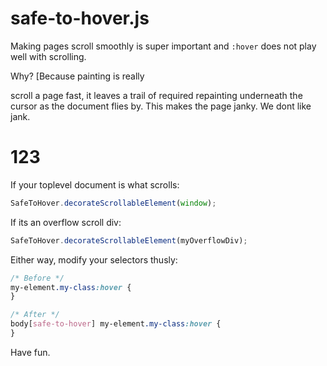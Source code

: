 # safe-to-hover.js

Making pages scroll smoothly is super important and `:hover` does not play well
with scrolling.

Why? [Because painting is really

scroll a page fast, it leaves a trail of required repainting underneath the
cursor as the document flies by. This makes the page janky. We dont like jank.

# 123
If your toplevel document is what scrolls:

```js
SafeToHover.decorateScrollableElement(window);
```

If its an overflow scroll div:

```js
SafeToHover.decorateScrollableElement(myOverflowDiv);
```

Either way, modify your selectors thusly:
```css
/* Before */
my-element.my-class:hover {
}

/* After */
body[safe-to-hover] my-element.my-class:hover {
}
```

Have fun.